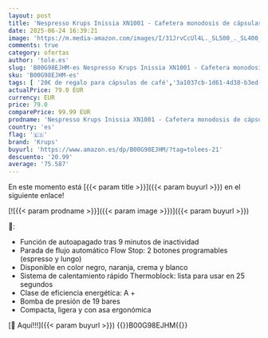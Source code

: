 ```yaml
---
layout: post
title: 'Nespresso Krups Inissia XN1001 - Cafetera monodosis de cápsulas Nespresso  19 bares  apagado automático  color blanco'
date: 2025-06-24 16:39:21
image: 'https://m.media-amazon.com/images/I/31JrvCcUl4L._SL500_._SL400_.jpg'
comments: true
category: ofertas
author: 'tole.es'
slug: 'B00G98EJHM-es Nespresso Krups Inissia XN1001 - Cafetera monodosis de...'
sku: 'B00G98EJHM-es'
tags: [ '20€ de regalo para cápsulas de café','3a1037cb-1d61-4d38-b3ed-b84d59d4ff46_0','3a1037cb-1d61-4d38-b3ed-b84d59d4ff46_1201','9523d978-59fe-477f-8c56-f69a4f1f65a6_0','9523d978-59fe-477f-8c56-f69a4f1f65a6_1501','9523d978-59fe-477f-8c56-f69a4f1f65a6_1701','9523d978-59fe-477f-8c56-f69a4f1f65a6_3101','9523d978-59fe-477f-8c56-f69a4f1f65a6_3301','9523d978-59fe-477f-8c56-f69a4f1f65a6_4901','9523d978-59fe-477f-8c56-f69a4f1f65a6_5601','9523d978-59fe-477f-8c56-f69a4f1f65a6_6801','9523d978-59fe-477f-8c56-f69a4f1f65a6_801','Arborist Merchandising Root','Cafeteras Nespresso a partir de 59€','Cafeteras individuales','Custom Stores','Hogar y cocina','Los favoritos de nuestros clientes Social: Hogar y cocina','Los favoritos de nuestros clientes: Hogar y cocina','Máquinas cafeteras','Nespresso en Promoción','Nespresso en Promoción Primavera 2018','Oferta de café Nespresso','Precios destacados en Hogar y cocina','Self Service','Special Features Stores','Utensilios para café y té','cafetera','krups','nespresso','🇪🇸', ]
actualPrice: 79.0 EUR
currency: EUR
price: 79.0
comparePrice: 99.99 EUR
prodname: 'Nespresso Krups Inissia XN1001 - Cafetera monodosis de cápsulas Nespresso  19 bares  apagado automático  color blanco'
country: 'es'
flag: '🇪🇸'
brand: 'Krups'
buyurl: 'https://www.amazon.es/dp/B00G98EJHM/?tag=tolees-21'
descuento: '20.99'
average: '75.587'
---
```


En este momento está [{{< param title >}}]({{< param buyurl >}}) en el siguiente enlace!

[![{{< param prodname >}}]({{< param image >}})]({{< param buyurl >}})

🔎:

- Función de autoapagado tras 9 minutos de inactividad
- Parada de flujo automático Flow Stop: 2 botones programables (espresso y lungo)
- Disponible en color negro, naranja, crema y blanco
- Sistema de calentamiento rápido Thermoblock: lista para usar en 25 segundos
- Clase de eficiencia energética: A +
- Bomba de presión de 19 bares
- Compacta, ligera y con asa ergonómica

[🛒 Aquí!!!]({{< param buyurl >}})
{{<world>}}B00G98EJHM{{</world>}}
